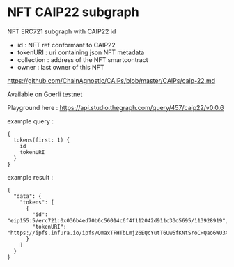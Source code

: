 # NFT CAIP22 subgraph

NFT ERC721 subgraph with CAIP22 id

- id : NFT ref conformant to CAIP22
- tokenURI : uri containing json NFT metadata
- collection : address of the NFT smartcontract
- owner : last owner of this NFT

https://github.com/ChainAgnostic/CAIPs/blob/master/CAIPs/caip-22.md

Available on Goerli testnet

Playground here :
https://api.studio.thegraph.com/query/457/caip22/v0.0.6

example query :

```
{
  tokens(first: 1) {
    id
    tokenURI
  }
}
```

example result :

```
{
  "data": {
    "tokens": [
      {
        "id": "eip155:5/erc721:0x036b4ed70b6c56014c6f4f112042d911c33d5695/113928919",
        "tokenURI": "https://ipfs.infura.io/ipfs/QmaxTFHTbLmj26EQcYutT6Uw5fKNtSroCHQao6WU3XiPmk"
      }
    ]
  }
}
```

